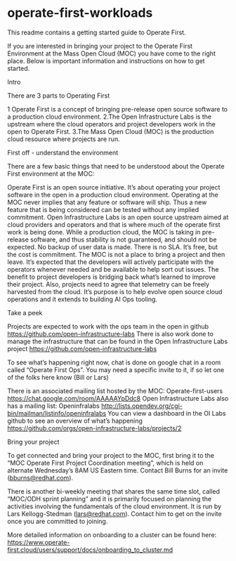 # operate-first-workloads

This readme contains a getting started guide to Operate First.

If you are interested in bringing your project to the Operate First Environment at the Mass Open Cloud (MOC) you have come to the right place. Below is important information and instructions on how to get started.

Intro

There are 3 parts to Operating First

1 Operate First is a concept of bringing pre-release open source software to a production cloud environment.
2.The Open Infrastructure Labs is the upstream where the cloud operators and project developers work in the open to Operate First.
3.The Mass Open Cloud (MOC) is the production cloud resource where projects are run.

First off - understand the environment

There are a few basic things that need to be understood about the Operate First environment at the MOC:

Operate First is an open source initiative. It’s about operating your project software in the open in a production cloud environment.
Operating at the MOC never implies that any feature or software will ship. Thus a new feature that is being considered can be tested without any implied commitment.
Open Infrastructure Labs is an open source upstream aimed at cloud providers and operators and that is where much of the operate first work is being done. 
While a production cloud, the MOC is taking in pre-release software, and thus stability is not guaranteed, and should not be expected. No backup of user data is made. There is no SLA.
It’s free, but the cost is commitment. The MOC is not a place to bring a project and then leave. It’s expected that the developers will actively participate with the operators whenever needed and be available to help sort out issues.
The benefit to project developers is bridging back what’s learned to improve their project. 
Also, projects need to agree that telemetry can be freely harvested from the cloud. It’s purpose is to help evolve open source cloud operations and it extends to building AI Ops tooling.

Take a peek

Projects are expected to work with the ops team in the open in github https://github.com/open-infrastructure-labs
There is also work done to manage the infrastructure that can be found in the Open Infrastructure Labs project https://github.com/open-infrastructure-labs

To see what’s happening right now, chat is done on google chat in a room called “Operate First Ops”. 
You may need a specific invite to it, if so let one of the folks here know (Bill or Lars)  

There is an associated mailing list hosted by the MOC: Operate-first-users https://chat.google.com/room/AAAAAYpDdc8
Open Infrastructure Labs also has a mailing list: Openinfralabs http://lists.opendev.org/cgi-bin/mailman/listinfo/openinfralabs
You can view a dashboard in the OI Labs github to see an overview of what’s happening https://github.com/orgs/open-infrastructure-labs/projects/2


Bring your project

To get connected and bring your project to the MOC, first bring it to the “MOC Operate First Project Coordination meeting”, which is held on alternate Wednesday’s 8AM US Eastern time. Contact Bill Burns for an invite (bburns@redhat.com).

There is another bi-weekly meeting that shares the same time slot, called “MOC/ODH sprint planning” and it is primarily focused on planning the activities involving the fundamentals of the cloud environment. It is run by Lars Kellogg-Stedman (lars@redhat.com). Contact him to get on the invite once you are committed to joining.

More detailed information on onboarding to a cluster can be found here: https://www.operate-first.cloud/users/support/docs/onboarding_to_cluster.md

